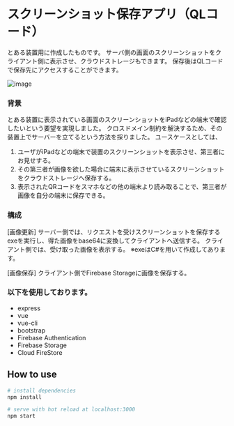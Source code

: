 # スクリーンショット保存アプリ（QLコード）
とある装置用に作成したものです。
サーバ側の画面のスクリーンショットをクライアント側に表示させ、クラウドストレージもできます。
保存後はQLコードで保存先にアクセスすることができます。

![image](https://github.com/yusuke1011/layout-suggestion/blob/image/image.PNG)  

### 背景
とある装置に表示されている画面のスクリーンショットをiPadなどの端末で確認したいという要望を実現しました。
クロスドメイン制約を解決するため、その装置上でサーバーを立てるという方法を採りました。
ユースケースとしては、
1. ユーザがiPadなどの端末で装置のスクリーンショットを表示させ、第三者にお見せする。
2. その第三者が画像を欲した場合に端末に表示させているスクリーンショットをクラウドストレージへ保存する。
3. 表示されたQRコードをスマホなどの他の端末より読み取ることで、第三者が画像を自分の端末に保存できる。

### 構成
[画像更新]
サーバー側では、リクエストを受けスクリーンショットを保存するexeを実行し、得た画像をbase64に変換してクライアントへ送信する。
クライアント側では、受け取った画像を表示する。
※exeはC#を用いて作成してあります。

[画像保存]
クライアント側でFirebase Storageに画像を保存する。

### 以下を使用しております。
- express
- vue
- vue-cli
- bootstrap
- Firebase Authentication
- Firebase Storage
- Cloud FireStore 

## How to use

```bash
# install dependencies
npm install

# serve with hot reload at localhost:3000
npm start
```
